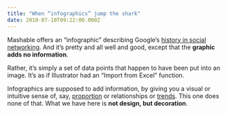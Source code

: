 ```yaml
---
title: "When “infographics” jump the shark"
date: 2010-07-10T09:22:00.000Z
---
```


Mashable offers an “infographic” describing Google’s [history in social networking](http://mashable.com/2010/07/09/google-social-media-attempts/). And it’s pretty and all well and good, except that the **graphic adds no information**.

Rather, it’s simply a set of data points that happen to have been put into an image. It’s as if Illustrator had an “Import from Excel” function.

Infographics are supposed to add information, by giving you a visual or intuitive sense of, say, [proportion](http://www.intac.net/a-comparison-of-dedicated-servers-by-company_2010-04-13/) or relationships or [trends](http://davidseah.com/blog/comments/baby-name-infographics/). This one does none of that. What we have here is **not design, but decoration**.
